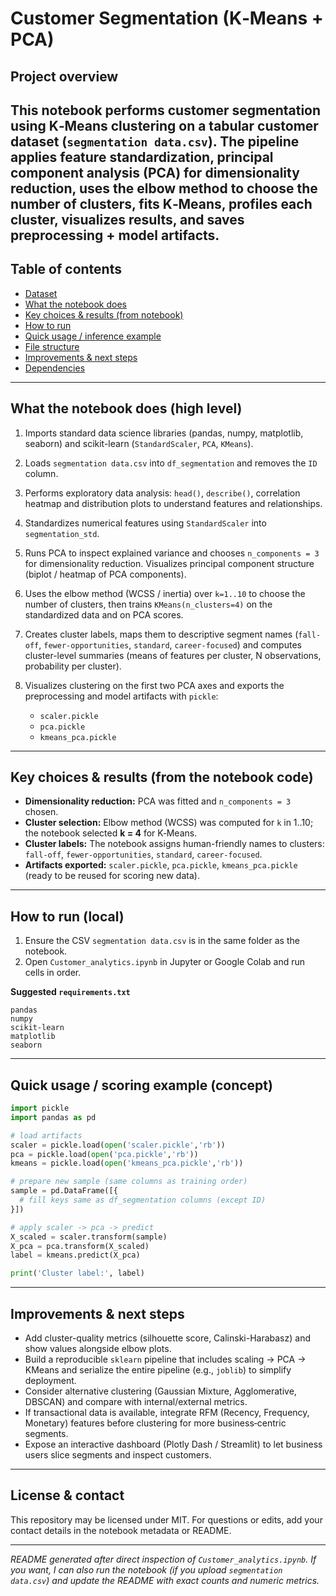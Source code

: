 # Customer Segmentation (K‑Means + PCA)

## Project overview

This notebook performs customer segmentation using K‑Means clustering on a tabular customer dataset (`segmentation data.csv`). The pipeline applies feature standardization, principal component analysis (PCA) for dimensionality reduction, uses the elbow method to choose the number of clusters, fits K‑Means, profiles each cluster, visualizes results, and saves preprocessing + model artifacts.
---

## Table of contents

* [Dataset](#dataset)
* [What the notebook does](#what-the-notebook-does)
* [Key choices & results (from notebook)](#key-choices--results-from-notebook)
* [How to run](#how-to-run)
* [Quick usage / inference example](#quick-usage--inference-example)
* [File structure](#file-structure)
* [Improvements & next steps](#improvements--next-steps)
* [Dependencies](#dependencies)

---
## What the notebook does (high level)

1. Imports standard data science libraries (pandas, numpy, matplotlib, seaborn) and scikit-learn (`StandardScaler`, `PCA`, `KMeans`).
2. Loads `segmentation data.csv` into `df_segmentation` and removes the `ID` column.
3. Performs exploratory data analysis: `head()`, `describe()`, correlation heatmap and distribution plots to understand features and relationships.
4. Standardizes numerical features using `StandardScaler` into `segmentation_std`.
5. Runs PCA to inspect explained variance and chooses `n_components = 3` for dimensionality reduction. Visualizes principal component structure (biplot / heatmap of PCA components).
6. Uses the elbow method (WCSS / inertia) over `k=1..10` to choose the number of clusters, then trains `KMeans(n_clusters=4)` on the standardized data and on PCA scores.
7. Creates cluster labels, maps them to descriptive segment names (`fall-off`, `fewer-opportunities`, `standard`, `career-focused`) and computes cluster-level summaries (means of features per cluster, N observations, probability per cluster).
8. Visualizes clustering on the first two PCA axes and exports the preprocessing and model artifacts with `pickle`:

   * `scaler.pickle`
   * `pca.pickle`
   * `kmeans_pca.pickle`

---

## Key choices & results (from the notebook code)

* **Dimensionality reduction:** PCA was fitted and `n_components = 3` chosen.
* **Cluster selection:** Elbow method (WCSS) was computed for `k` in 1..10; the notebook selected **k = 4** for K‑Means.
* **Cluster labels:** The notebook assigns human-friendly names to clusters: `fall-off`, `fewer-opportunities`, `standard`, `career-focused`.
* **Artifacts exported:** `scaler.pickle`, `pca.pickle`, `kmeans_pca.pickle` (ready to be reused for scoring new data).

---

## How to run (local)

1. Ensure the CSV `segmentation data.csv` is in the same folder as the notebook.
3. Open `Customer_analytics.ipynb` in Jupyter or Google Colab and run cells in order.

**Suggested `requirements.txt`**

```
pandas
numpy
scikit-learn
matplotlib
seaborn
```

---

## Quick usage / scoring example (concept)

```python
import pickle
import pandas as pd

# load artifacts
scaler = pickle.load(open('scaler.pickle','rb'))
pca = pickle.load(open('pca.pickle','rb'))
kmeans = pickle.load(open('kmeans_pca.pickle','rb'))

# prepare new sample (same columns as training order)
sample = pd.DataFrame([{
  # fill keys same as df_segmentation columns (except ID)
}])

# apply scaler -> pca -> predict
X_scaled = scaler.transform(sample)
X_pca = pca.transform(X_scaled)
label = kmeans.predict(X_pca)

print('Cluster label:', label)
```

---

## Improvements & next steps

* Add cluster-quality metrics (silhouette score, Calinski-Harabasz) and show values alongside elbow plots.
* Build a reproducible `sklearn` pipeline that includes scaling → PCA → KMeans and serialize the entire pipeline (e.g., `joblib`) to simplify deployment.
* Consider alternative clustering (Gaussian Mixture, Agglomerative, DBSCAN) and compare with internal/external metrics.
* If transactional data is available, integrate RFM (Recency, Frequency, Monetary) features before clustering for more business‑centric segments.
* Expose an interactive dashboard (Plotly Dash / Streamlit) to let business users slice segments and inspect customers.

---

## License & contact

This repository may be licensed under MIT. For questions or edits, add your contact details in the notebook metadata or README.

---

*README generated after direct inspection of `Customer_analytics.ipynb`. If you want, I can also run the notebook (if you upload `segmentation data.csv`) and update the README with exact counts and numeric metrics.*
